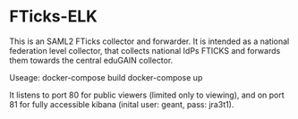 # FTicks-ELK
This is an SAML2 FTicks collector and forwarder. It is intended as a national federation level collector, that collects national IdPs FTICKS and forwards them towards the central eduGAIN collector.

Useage:
docker-compose build
docker-compose up

It listens to port 80 for public viewers (limited only to viewing), and on port 81 for fully accessible kibana (inital user: geant, pass: jra3t1).

